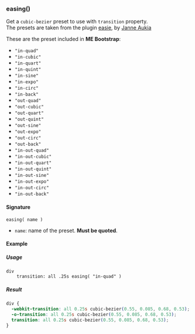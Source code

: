 ### easing()

Get a `cubic-bezier` preset to use with `transition` property.  
The presets are taken from the plugin [easie](http://jaukia.github.io/easie/), by [Janne Aukia](http://janne.aukia.com)

These are the preset included in **ME Bootstrap**:

* `"in-quad"`
* `"in-cubic"`
* `"in-quart"`
* `"in-quint"`
* `"in-sine"`
* `"in-expo"`
* `"in-circ"`
* `"in-back"`
* `"out-quad"`
* `"out-cubic"`
* `"out-quart"`
* `"out-quint"`
* `"out-sine"`
* `"out-expo"`
* `"out-circ"`
* `"out-back"`
* `"in-out-quad"`
* `"in-out-cubic"`
* `"in-out-quart"`
* `"in-out-quint"`
* `"in-out-sine"`
* `"in-out-expo"`
* `"in-out-circ"`
* `"in-out-back"`

#### Signature

`easing( name )`

* `name`: name of the preset. **Must be quoted**.

#### Example

##### Usage

```stylus
div
    transition: all .25s easing( "in-quad" )
```

##### Result

```css
div {
  -webkit-transition: all 0.25s cubic-bezier(0.55, 0.085, 0.68, 0.53);
  -o-transition: all 0.25s cubic-bezier(0.55, 0.085, 0.68, 0.53);
  transition: all 0.25s cubic-bezier(0.55, 0.085, 0.68, 0.53);
}
```

